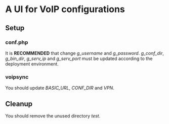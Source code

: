 # A UI for VoIP configurations

## Setup

### conf.php

It is __RECOMMENDED__ that change *g_username* and *g_password*. *g_conf_dir*,  *g_bin_dir*, *g_serv_ip* and *g_serv_port* must be updated according to the deployment environment.

### voipsync

You should update *BASIC_URL*, *CONF_DIR* and *VPN*.

## Cleanup

You should remove the unused directory *test*.
